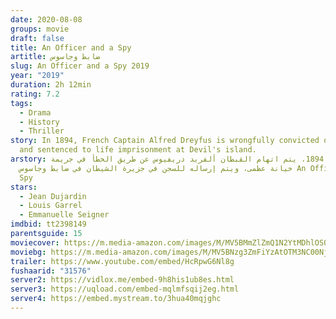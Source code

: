 ```yaml
---
date: 2020-08-08
groups: movie
draft: false
title: An Officer and a Spy
artitle: ضابط وجاسوس
slug: An Officer and a Spy 2019
year: "2019"
duration: 2h 12min
rating: 7.2
tags:
  - Drama
  - History
  - Thriller
story: In 1894, French Captain Alfred Dreyfus is wrongfully convicted of treason
  and sentenced to life imprisonment at Devil's island.
arstory: في عام 1894، يتم اتهام القبطان ألفريد دريفيوس عن طريق الخطأ في جريمة
  خيانة عظمى، ويتم إرساله للسجن في جزيرة الشيطان في ضابط وجاسوس An Officer and a
  Spy
stars:
  - Jean Dujardin
  - Louis Garrel
  - Emmanuelle Seigner
imdbid: tt2398149
parentsguide: 15
moviecover: https://m.media-amazon.com/images/M/MV5BMmZlZmQ1N2YtMDhlOS00NmIxLTgyZTktNDI2YzRkMmE1OTIyXkEyXkFqcGdeQXVyNjAyNTIzOTM@._V1_SY1000_CR0,0,736,1000_AL_.jpg
moviebg: https://m.media-amazon.com/images/M/MV5BNzg3ZmFiYzAtOTM3NC00NjBjLWJlZWMtZGVlZWY1MTliM2NmXkEyXkFqcGdeQXVyMzA4MDA0Mjc@._V1_.jpg
trailer: https://www.youtube.com/embed/HcRpwG6Nl8g
fushaarid: "31576"
server2: https://vidlox.me/embed-9h8his1ub8es.html
server3: https://uqload.com/embed-mqlmfsqij2eg.html
server4: https://embed.mystream.to/3hua40mqjghc
---
```

